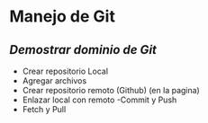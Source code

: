 # **Manejo de Git** #

## ***Demostrar dominio de Git*** ##

- Crear repositorio Local
- Agregar archivos
- Crear repositorio remoto (Github) (en la pagina)
- Enlazar local con remoto
-Commit y Push
- Fetch y Pull
